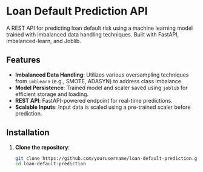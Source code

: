 # Loan Default Prediction API

A REST API for predicting loan default risk using a machine learning model trained with imbalanced data handling techniques. Built with FastAPI, imbalanced-learn, and Joblib.

## Features

- **Imbalanced Data Handling**: Utilizes various oversampling techniques from `imblearn` (e.g., SMOTE, ADASYN) to address class imbalance.
- **Model Persistence**: Trained model and scaler saved using `joblib` for efficient storage and loading.
- **REST API**: FastAPI-powered endpoint for real-time predictions.
- **Scalable Inputs**: Input data is scaled using a pre-trained scaler before prediction.

## Installation

1. **Clone the repository**:
   ```bash
   git clone https://github.com/yourusername/loan-default-prediction.git
   cd loan-default-prediction

